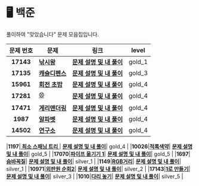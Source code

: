 # 🖥️ 백준

풀이하여 "맞았습니다" 문제 모음집입니다.

 |  문제 번호  |  문제  |   링크    |  level    | 
  | :----: |  ----  |   :----:  |   :----:  |
  |**17143**|**[낚시왕](http://www.acmicpc.net/problem/17143)**| **[문제 설명 및 내 풀이](http://github.com/ahjinU/JavaCodingTest/tree/master/%EB%B0%B1%EC%A4%80/Gold/17143.%E2%80%85%EB%82%9A%EC%8B%9C%EC%99%95)**| gold_1 |
  |**17135**|**[캐슬디펜스](http://www.acmicpc.net/problem/17135)**| **[문제 설명 및 내 풀이](http://github.com/ahjinU/JavaCodingTest/tree/master/%EB%B0%B1%EC%A4%80/Gold/17135.%E2%80%85%EC%BA%90%EC%8A%AC%E2%80%85%EB%94%94%ED%8E%9C%EC%8A%A4)**| gold_3 |
  |**15961**|**[회전 초밥 ](http://www.acmicpc.net/problem/15961)**| **[문제 설명 및 내 풀이](http://github.com/ahjinU/JavaCodingTest/tree/master/%EB%B0%B1%EC%A4%80/Gold/15961.%E2%80%85%ED%9A%8C%EC%A0%84%E2%80%85%EC%B4%88%EB%B0%A5)**| gold_4 |
  |**17281**|**[⚾ ](http://www.acmicpc.net/problem/17281)**| **[문제 설명 및 내 풀이](http://github.com/ahjinU/JavaCodingTest/tree/master/%EB%B0%B1%EC%A4%80/Gold/17281.%E2%80%85%E2%9A%BE)**| gold_4 |
   |**17471**|**[게리맨더링](http://www.acmicpc.net/problem/17471)**| **[문제 설명 및 내 풀이](http://github.com/ahjinU/JavaCodingTest/tree/master/%EB%B0%B1%EC%A4%80/Gold/17471.%E2%80%85%EA%B2%8C%EB%A6%AC%EB%A7%A8%EB%8D%94%EB%A7%81)**| gold_4 |
|**1987**|**[알파벳](http://www.acmicpc.net/problem/1987)**| **[문제 설명 및 내 풀이](http://github.com/ahjinU/JavaCodingTest/tree/master/%EB%B0%B1%EC%A4%80/Gold/1987.%E2%80%85%EC%95%8C%ED%8C%8C%EB%B2%B3)**| gold_4 |
|**14502**|**[연구소](http://www.acmicpc.net/problem/14502)**| **[문제 설명 및 내 풀이](http://github.com/ahjinU/JavaCodingTest/tree/master/%EB%B0%B1%EC%A4%80/Gold/14502.%E2%80%85%EC%97%B0%EA%B5%AC%EC%86%8C)**| gold_4 |

  |**1197**|**[ 최소 스패닝 트리 ](http://www.acmicpc.net/problem/1197)**| **[문제 설명 및 내 풀이](http://github.com/ahjinU/JavaCodingTest/tree/master/%EB%B0%B1%EC%A4%80/Gold/1197.%E2%80%85%EC%B5%9C%EC%86%8C%E2%80%85%EC%8A%A4%ED%8C%A8%EB%8B%9D%E2%80%85%ED%8A%B8%EB%A6%AC)**| gold_4 |
  |**10026**|**[적록색약](http://www.acmicpc.net/problem/10026)**| **[문제 설명 및 내 풀이](http://github.com/ahjinU/JavaCodingTest/tree/master/%EB%B0%B1%EC%A4%80/Gold/10026.%E2%80%85%EC%A0%81%EB%A1%9D%EC%83%89%EC%95%BD)**| gold_5 |
  |**17070**|**[파이프 옮기기 1](http://www.acmicpc.net/problem/17070)**| **[문제 설명 및 내 풀이](https://github.com/ahjinU/JavaCodingTest/tree/master/%EB%B0%B1%EC%A4%80/Gold/17070.%E2%80%85%ED%8C%8C%EC%9D%B4%ED%94%84%E2%80%85%EC%98%AE%EA%B8%B0%EA%B8%B0%E2%80%851)**| gold_5 |
  |**1697**|**[숨바꼭질](http://www.acmicpc.net/problem/1697)**| **[문제 설명 및 내 풀이](http://github.com/ahjinU/JavaCodingTest/tree/master/%EB%B0%B1%EC%A4%80/Silver/1697.%E2%80%85%EC%88%A8%EB%B0%94%EA%BC%AD%EC%A7%88)**| silver_1 |
|**1149**|**[RGB거리](http://www.acmicpc.net/problem/1149)**| **[문제 설명 및 내 풀이](http://github.com/ahjinU/JavaCodingTest/tree/master/%EB%B0%B1%EC%A4%80/Silver/1149.%E2%80%85RGB%EA%B1%B0%EB%A6%AC)**| silver_1 |
|**10971**|**[외판원 순회2](http://www.acmicpc.net/problem/10971)**| **[문제 설명 및 내 풀이](http://github.com/ahjinU/JavaCodingTest/tree/master/%EB%B0%B1%EC%A4%80/Silver/10971.%E2%80%85%EC%99%B8%ED%8C%90%EC%9B%90%E2%80%85%EC%88%9C%ED%9A%8C%E2%80%852)**| silver_2 |
|**17143**|**[1로 만들기](http://www.acmicpc.net/problem/1463)**| **[문제 설명 및 내 풀이](http://github.com/ahjinU/JavaCodingTest/tree/master/%EB%B0%B1%EC%A4%80/Silver/1463.%E2%80%851%EB%A1%9C%E2%80%85%EB%A7%8C%EB%93%A4%EA%B8%B0)**| silver_3 |
|**1010**|**[다리 놓기](http://www.acmicpc.net/problem/1010)**| **[문제 설명 및 내 풀이](http://github.com/ahjinU/JavaCodingTest/tree/master/%EB%B0%B1%EC%A4%80/Silver/1010.%E2%80%85%EB%8B%A4%EB%A6%AC%E2%80%85%EB%86%93%EA%B8%B0)**| silver_5 |



